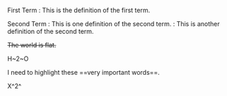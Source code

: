 

First Term
: This is the definition of the first term.



Second Term
: This is one definition of the second term.
: This is another definition of the second term.



~~The world is flat.~~



H~2~O   

I need to highlight these ==very important words==.      

X^2^ 


